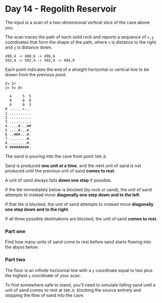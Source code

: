 # Day 14 - Regolith Reservoir

The input is a scan of a two-dimensional vertical slice of the cave above you.

The scan traces the path of each solid rock and reports a sequence of `x,y` coordinates that form the shape of the path, where `x` is distance to the right and `y` is distance down.

```
498,4 -> 498,6 -> 496,6
503,4 -> 502,4 -> 502,9 -> 494,9
```

Each point indicates the end of a straight horizontal or vertical line to be drawn from the previous point.

```
2v 2<
1< 5v 8<
```

```
  4     5  5
  9     0  0
  4     0  3
0 ......+...
1 ..........
2 ..........
3 ..........
4 ....#...##
5 ....#...#.
6 ..###...#.
7 ........#.
8 ........#.
9 #########.
```

The sand is pouring into the cave from point `500,0`.

Sand is produced **one unit at a time**, and the next unit of sand is not produced until the previous unit of sand **comes to rest**.

A unit of sand always falls **down one step** if possible. 

If the tile immediately below is blocked (by rock or sand), the unit of sand attempts to instead move **diagonally one step down and to the left**.

If that tile is blocked, the unit of sand attempts to instead move **diagonally one step down and to the right**.

If all three possible destinations are blocked, the unit of sand **comes to rest**.

### Part one

Find how many units of sand come to rest before sand starts flowing into the abyss below.

### Part two

The floor is an infinite horizontal line with a `y` coordinate equal to two plus the highest `y` coordinate of your scan.

To find somewhere safe to stand, you'll need to simulate falling sand until a unit of sand comes to rest at `500,0`, blocking the source entirely and stopping the flow of sand into the cave.

